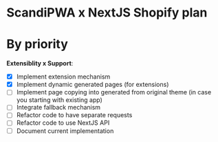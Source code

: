 # ScandiPWA x NextJS Shopify plan

# By priority

**Extensiblity x Support**:
- [x] Implement extension mechanism
- [x] Implement dynamic generated pages (for extensions)
- [ ] Implement page copying into generated from original theme (in case you starting with existing app)
- [ ] Integrate fallback mechanism
- [ ] Refactor code to have separate requests
- [ ] Refactor code to use NextJS API
- [ ] Document current implementation